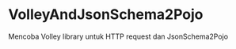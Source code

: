 VolleyAndJsonSchema2Pojo
========================

Mencoba Volley library untuk HTTP request dan JsonSchema2Pojo
